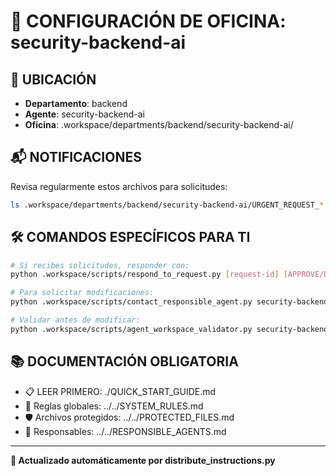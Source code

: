 # 🤖 CONFIGURACIÓN DE OFICINA: security-backend-ai

## 📍 UBICACIÓN
- **Departamento**: backend
- **Agente**: security-backend-ai
- **Oficina**: .workspace/departments/backend/security-backend-ai/

## 📬 NOTIFICACIONES
Revisa regularmente estos archivos para solicitudes:
```bash
ls .workspace/departments/backend/security-backend-ai/URGENT_REQUEST_*.json
```

## 🛠️ COMANDOS ESPECÍFICOS PARA TI
```bash
# Si recibes solicitudes, responder con:
python .workspace/scripts/respond_to_request.py [request-id] [APPROVE/DENY] "[motivo]"

# Para solicitar modificaciones:
python .workspace/scripts/contact_responsible_agent.py security-backend-ai [archivo] "[motivo]"

# Validar antes de modificar:
python .workspace/scripts/agent_workspace_validator.py security-backend-ai [archivo]
```

## 📚 DOCUMENTACIÓN OBLIGATORIA
- 📋 LEER PRIMERO: ./QUICK_START_GUIDE.md
- 📖 Reglas globales: ../../SYSTEM_RULES.md
- 🛡️ Archivos protegidos: ../../PROTECTED_FILES.md
- 👥 Responsables: ../../RESPONSIBLE_AGENTS.md

---
**🔄 Actualizado automáticamente por distribute_instructions.py**
